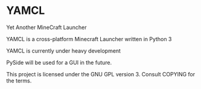 YAMCL
=====

Yet Another MineCraft Launcher

YAMCL is a cross-platform Minecraft Launcher written in Python 3

YAMCL is currently under heavy development

PySide will be used for a GUI in the future.

This project is licensed under the GNU GPL version 3. Consult COPYING for the terms.
